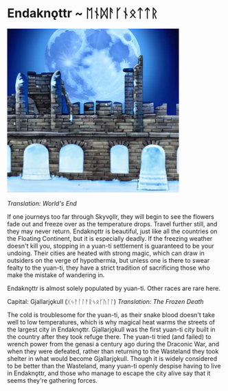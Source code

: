 # Endaknǫttr ~ ᛖᚾᛞᚨᚴᚾᛟᛏᛏᚱ

<img src="/assets/Images/Worlds/endaknottr.png" width="400"/>

*Translation: World's End*

If one journeys too far through Skyvǫllr, they will begin to see the flowers fade out and freeze over as the temperature drops. Travel further still, and they may never return. Endaknǫttr is beautiful, just like all the countries on the Floating Continent, but it is especially deadly. If the freezing weather doesn't kill you, stopping in a yuan-ti settlement is guaranteed to be your undoing. Their cities are heated with strong magic, which can draw in outsiders on the verge of hypothermia, but unless one is there to swear fealty to the yuan-ti, they have a strict tradition of sacrificing those who make the mistake of wandering in.

Endaknǫttr is almost solely populated by yuan-ti. Other races are rare here.

Capital: Gjallarjǫkull (ᚷᛃᚨᛚᛚᚨᚱᛃᛟᚴᚢᛚᛚ)
*Translation: The Frozen Death*

The cold is troublesome for the yuan-ti, as their snake blood doesn't take well to low temperatures, which is why magical heat warms the streets of the largest city in Endaknǫttr. Gjallarjǫkull was the first yuan-ti city built in the country after they took refuge there. The yuan-ti tried (and failed) to wrench power from the genasi a century ago during the Draconic War, and when they were defeated, rather than returning to the Wasteland they took shelter in what would become Gjallarjǫkull. Though it is widely considered to be better than the Wasteland, many yuan-ti openly despise having to live in Endaknǫttr, and those who manage to escape the city alive say that it seems they're gathering forces.